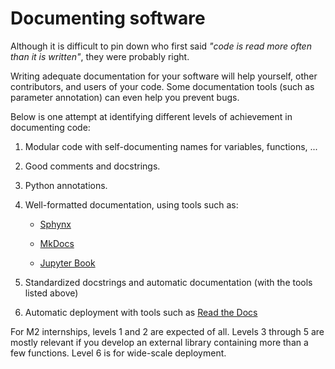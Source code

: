# Documenting software

Although it is difficult to pin down who first said _"code is read more often than it is written"_, they were probably right.

Writing adequate documentation for your software will help yourself, other contributors, and users of your code. Some documentation tools (such as parameter annotation) can even help you prevent bugs.

Below is one attempt at identifying different levels of achievement in documenting code:

 1. Modular code with self-documenting names for variables, functions, ...

 2. Good comments and docstrings.

 3. Python annotations.

 4. Well-formatted documentation, using tools such as:

    - [Sphynx](https://www.sphinx-doc.org/en/master/)

    - [MkDocs](https://www.mkdocs.org/)

    - [Jupyter Book](https://jupyterbook.org/en/stable/intro.html)

 5. Standardized docstrings and automatic documentation (with the tools listed above)

 6. Automatic deployment with tools such as [Read the Docs](https://about.readthedocs.com/)

For M2 internships, levels 1 and 2 are expected of all. Levels 3 through 5 are mostly relevant if you develop an
external library containing more than a few functions. Level 6 is for wide-scale deployment.
